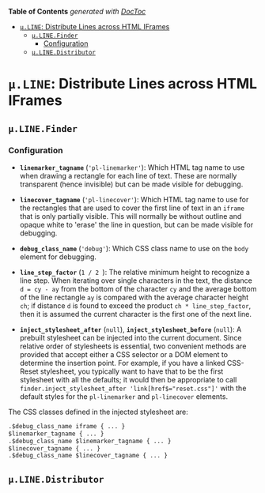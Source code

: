 <!-- START doctoc generated TOC please keep comment here to allow auto update -->
<!-- DON'T EDIT THIS SECTION, INSTEAD RE-RUN doctoc TO UPDATE -->
**Table of Contents**  *generated with [DocToc](https://github.com/thlorenz/doctoc)*

- [`µ.LINE`: Distribute Lines across HTML IFrames](#%C2%B5line-distribute-lines-across-html-iframes)
  - [`µ.LINE.Finder`](#%C2%B5linefinder)
    - [Configuration](#configuration)
  - [`µ.LINE.Distributor`](#%C2%B5linedistributor)

<!-- END doctoc generated TOC please keep comment here to allow auto update -->



# `µ.LINE`: Distribute Lines across HTML IFrames

## `µ.LINE.Finder`

### Configuration

* **`linemarker_tagname`** (`'pl-linemarker'`): Which HTML tag name to use when drawing a rectangle for each
  line of text. These are normally transparent (hence invisible) but can be made visible for debugging.

* **`linecover_tagname`** (`'pl-linecover'`): Which HTML tag name to use for the rectangles that are used to
  cover the first line of text in an `iframe` that is only partially visible. This will normally be without
  outline and opaque white to 'erase' the line in question, but can be made visible for debugging.

* **`debug_class_name`** (`'debug'`): Which CSS class name to use on the `body` element for debugging.

* **`line_step_factor`** (`1 / 2 `): The relative minimum height to recognize a line step. When iterating
  over single characters in the text, the distance `d = cy - ay` from the bottom of the character `cy` and
  the average bottom of the line rectangle `ay` is compared with the average character height `ch`; if
  distance `d` is found to exceed the product `ch * line_step_factor`, then it is assumed the current
  character is the first one of the next line.

* **`inject_stylesheet_after`** (`null`), **`inject_stylesheet_before`** (`null`): A prebuilt stylesheet can
  be injected into the current document. Since relative order of stylesheets is essential, two convenient
  methods are provided that accept either a CSS selector or a DOM element to determine the insertion point.
  For example, if you have a linked CSS-Reset stylesheet, you typically want to have that to be the first
  stylesheet with all the defaults; it would then be appropriate to call `finder.inject_stylesheet_after
  'link[href$="reset.css"]'` with the default styles for the `pl-linemarker` and `pl-linecover` elements.

The CSS classes defined in the injected stylesheet are:

```css
.$debug_class_name iframe { ... }
$linemarker_tagname { ... }
.$debug_class_name $linemarker_tagname { ... }
$linecover_tagname { ... }
.$debug_class_name $linecover_tagname { ... }
```



## `µ.LINE.Distributor`




